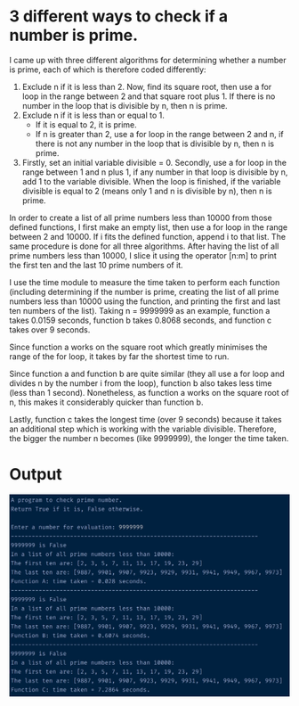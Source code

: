 # 3 different ways to check if a number is prime.

I came up with three different algorithms for determining whether a number is prime, each of which is therefore coded differently:

1.	Exclude n if it is less than 2. Now, find its square root, then use a for loop in the range between 2 and that square root plus 1. If there is no number in the loop that is divisible by n, then n is prime.
2.	Exclude n if it is less than or equal to 1.
      -   If it is equal to 2, it is prime.
      -   If n is greater than 2, use a for loop in the range between 2 and n, if there is not any number in the loop that is divisible by n, then n is prime.
3.	Firstly, set an initial variable divisible = 0. Secondly, use a for loop in the range between 1 and n plus 1, if any number in that loop is divisible by n, add 1 to the variable divisible. When the loop is finished, if the variable divisible is equal to 2 (means only 1 and n is divisible by n), then n is prime.

In order to create a list of all prime numbers less than 10000 from those defined functions, I first make an empty list, then use a for loop in the range between 2 and 10000. If i fits the defined function, append i to that list. The same procedure is done for all three algorithms. After having the list of all prime numbers less than 10000, I slice it using the operator [n:m]  to print the first ten and the last 10 prime numbers of it.

I use the time module to measure the time taken to perform each function (including determining if the number is prime, creating the list of all prime numbers less than 10000 using the function, and printing the first and last ten numbers of the list). Taking n = 9999999 as an example, function a takes 0.0159 seconds, function b takes 0.8068 seconds, and function c takes over 9 seconds. 

Since function a works on the square root which greatly minimises the range of the for loop, it takes by far the shortest time to run.

Since function a and function b are quite similar (they all use a for loop and divides n by the number i from the loop), function b also takes less time (less than 1 second). Nonetheless, as function a works on the square root of n, this makes it considerably quicker than function b.

Lastly, function c takes the longest time (over 9 seconds) because it takes an additional step which is working with the variable divisible. Therefore, the bigger the number n becomes (like 9999999), the longer the time taken.

# Output
![A typical example](output.jpg)
